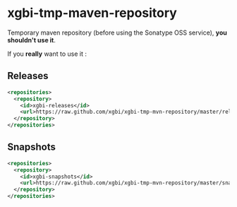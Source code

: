 xgbi-tmp-maven-repository
=========================

Temporary maven repository (before using the Sonatype OSS service), **you shouldn't use it**.

If you **really** want to use it :

## Releases

```xml
<repositories>
  <repository>
    <id>xgbi-releases</id>
    <url>https://raw.github.com/xgbi/xgbi-tmp-mvn-repository/master/releases</url>
  </repository>
</repositories>
```

## Snapshots  

```xml
<repositories>
  <repository>
    <id>xgbi-snapshots</id>
    <url>https://raw.github.com/xgbi/xgbi-tmp-mvn-repository/master/snapshots</url>
  </repository>
</repositories>
```

